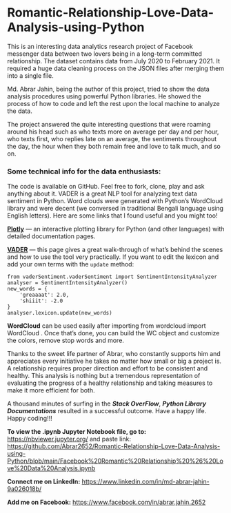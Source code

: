 # Romantic-Relationship-Love-Data-Analysis-using-Python
This is an interesting data analytics research project of Facebook messenger data between two lovers being in a long-term committed relationship. The dataset contains data from July 2020 to February 2021. It required a huge data cleaning process on the JSON files after merging them into a single file. 

Md. Abrar Jahin, being the author of this project, tried to show the data analysis procedures using powerful Python libraries. He showed the process of how to code and left the rest upon the local machine to analyze the data. 

The project answered the quite interesting questions that were roaming around his head such as who texts more on average per day and per hour, who texts first, who replies late on an average, the sentiments throughout the day, the hour when they both remain free and love to talk much, and so on. 

### Some technical info for the data enthusiasts:
The code is available on GitHub. Feel free to fork, clone, play and ask anything about it.
VADER is a great NLP tool for analyzing text data sentiment in Python.
Word clouds were generated with Python’s WordCloud library and were decent (we conversed in traditional Bengali language using English letters).
Here are some links that I found useful and you might too!

**[Plotly](https://plot.ly/python/getting-started/)** —  an interactive plotting library for Python (and other languages) with detailed documentation pages.

**[VADER](http://t-redactyl.io/blog/2017/04/using-vader-to-handle-sentiment-analysis-with-social-media-text.html)** — this page gives a great walk-through of what’s behind the scenes and how to use the tool very practically. If you want to edit the lexicon and add your own terms with the `update` method:

```
from vaderSentiment.vaderSentiment import SentimentIntensityAnalyzer
analyser = SentimentIntensityAnalyzer()
new_words = {
    'greaaaat': 2.0,
    'shiiit': -2.0
}
analyser.lexicon.update(new_words)

```

**WordCloud** can be used easily after importing from wordcloud import WordCloud . Once that’s done, you can build the WC object and customize the colors, remove stop words and more.

Thanks to the sweet life partner of Abrar, who constantly supports him and appreciates every initiative he takes no matter how small or big a project is. A relationship requires proper direction and effort to be consistent and healthy. This analysis is nothing but a tremendous representation of evaluating the progress of a healthy relationship and taking measures to make it more efficient for both.

A thousand minutes of surfing in the ***Stack OverFlow***, ***Python Library Documentations*** resulted in a successful outcome. Have a happy life. Happy coding!!!

**To view the .ipynb Jupyter Notebook file, go to:**
https://nbviewer.jupyter.org/
and paste link: https://github.com/Abrar2652/Romantic-Relationship-Love-Data-Analysis-using-Python/blob/main/Facebook%20Romantic%20Relationship%20%26%20Love%20Data%20Analysis.ipynb

**Connect me on LinkedIn:**
https://www.linkedin.com/in/md-abrar-jahin-9a026018b/


**Add me on Facebook:**
https://www.facebook.com/in/abrar.jahin.2652
